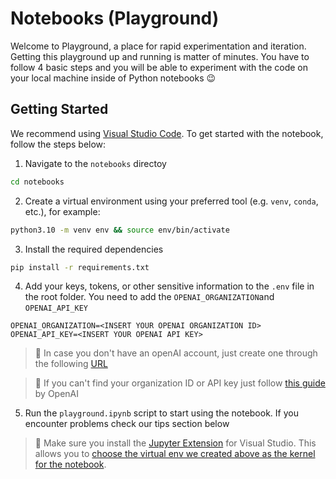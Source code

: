 # Notebooks (Playground)

Welcome to Playground, a place for rapid experimentation and iteration. Getting this playground up and running is matter of minutes. You have to follow 4 basic steps and you will be able to experiment with the code on your local machine inside of Python notebooks 😉

## Getting Started

We recommend using [Visual Studio Code](https://code.visualstudio.com/). To get started with the notebook, follow the steps below:

1. Navigate to the `notebooks` directoy

```bash
cd notebooks
```

2. Create a virtual environment using your preferred tool (e.g. `venv`, `conda`, etc.), for example:

```bash
python3.10 -m venv env && source env/bin/activate
```

3. Install the required dependencies

```bash
pip install -r requirements.txt
```

4. Add your keys, tokens, or other sensitive information to the `.env` file in the root folder. You need to add the `OPENAI_ORGANIZATION`and `OPENAI_API_KEY`

```env
OPENAI_ORGANIZATION=<INSERT YOUR OPENAI ORGANIZATION ID>
OPENAI_API_KEY=<INSERT YOUR OPENAI API KEY>
```

> 🛟 In case you don't have an openAI account, just create one through the following [URL](https://platform.openai.com/)

> 🛟 If you can't find your organization ID or API key just follow [this guide](https://platform.openai.com/docs/api-reference/introduction) by OpenAI

5. Run the `playground.ipynb` script to start using the notebook. If you encounter problems check our tips section below

> 🛟 Make sure you install the [Jupyter Extension](https://marketplace.visualstudio.com/items?itemName=ms-toolsai.jupyter) for Visual Studio. This allows you to [choose the virtual env we created above as the kernel for the notebook](https://code.visualstudio.com/docs/datascience/jupyter-kernel-management).